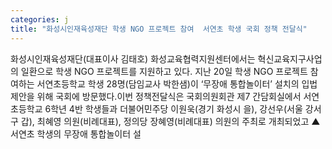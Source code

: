 ```yaml
---
categories: j
title: "화성시인재육성재단 학생 NGO 프로젝트 참여  서연초 학생 국회 정책 전달식"
---
```

화성시인재육성재단(대표이사 김태호) 화성교육협력지원센터에서는 혁신교육지구사업의 일환으로 학생 NGO 프로젝트를 지원하고 있다. 지난 20일 학생 NGO 프로젝트 참여하는 서연초등학교 학생 28명(담임교사 박한샘)이 ‘무장애 통합놀이터’ 설치의 입법 제안을 위해 국회에 방문했다.이번 정책전달식은 국회의원회관 제7 간담회실에서 서연초등학교 6학년 4반 학생들과 더불어민주당 이원욱(경기 화성시 을), 강선우(서울 강서구 갑), 최혜영 의원(비례대표), 정의당 장혜영(비례대표) 의원의 주최로 개최되었고 ▲서연초 학생의 무장애 통합놀이터 설
